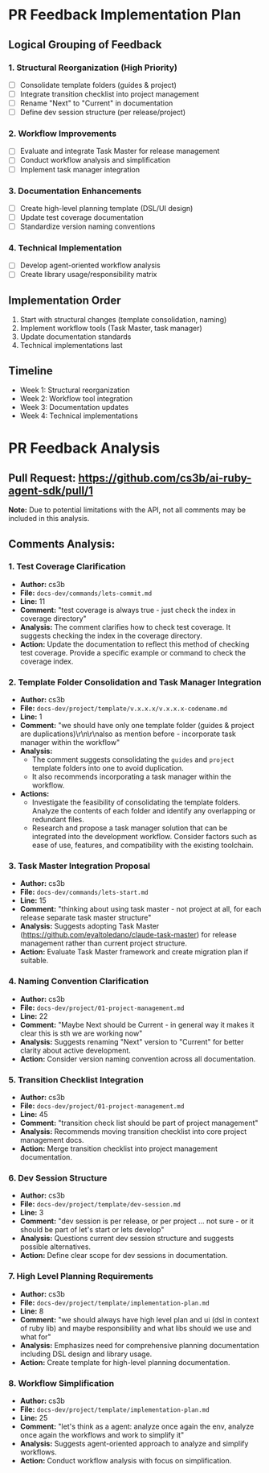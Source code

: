 # PR Feedback Implementation Plan

## Logical Grouping of Feedback

### 1. Structural Reorganization (High Priority)
- [ ] Consolidate template folders (guides & project)
- [ ] Integrate transition checklist into project management
- [ ] Rename "Next" to "Current" in documentation
- [ ] Define dev session structure (per release/project)

### 2. Workflow Improvements
- [ ] Evaluate and integrate Task Master for release management
- [ ] Conduct workflow analysis and simplification
- [ ] Implement task manager integration

### 3. Documentation Enhancements
- [ ] Create high-level planning template (DSL/UI design)
- [ ] Update test coverage documentation
- [ ] Standardize version naming conventions

### 4. Technical Implementation
- [ ] Develop agent-oriented workflow analysis
- [ ] Create library usage/responsibility matrix

## Implementation Order
1. Start with structural changes (template consolidation, naming)
2. Implement workflow tools (Task Master, task manager)
3. Update documentation standards
4. Technical implementations last

## Timeline
- Week 1: Structural reorganization
- Week 2: Workflow tool integration
- Week 3: Documentation updates
- Week 4: Technical implementations

# PR Feedback Analysis

## Pull Request: https://github.com/cs3b/ai-ruby-agent-sdk/pull/1

**Note:** Due to potential limitations with the API, not all comments may be included in this analysis.

## Comments Analysis:

### 1. Test Coverage Clarification

*   **Author:** cs3b
*   **File:** `docs-dev/commands/lets-commit.md`
*   **Line:** 11
*   **Comment:** "test coverage is always true - just check the index in coverage directory"
*   **Analysis:** The comment clarifies how to check test coverage. It suggests checking the index in the coverage directory.
*   **Action:** Update the documentation to reflect this method of checking test coverage. Provide a specific example or command to check the coverage index.

### 2. Template Folder Consolidation and Task Manager Integration

*   **Author:** cs3b
*   **File:** `docs-dev/project/template/v.x.x.x/v.x.x.x-codename.md`
*   **Line:** 1
*   **Comment:** "we should have only one template folder (guides & project are duplications)\r\n\r\nalso as mention before - incorporate task manager within the workflow"
*   **Analysis:**
    *   The comment suggests consolidating the `guides` and `project` template folders into one to avoid duplication.
    *   It also recommends incorporating a task manager within the workflow.
*   **Actions:**
    *   Investigate the feasibility of consolidating the template folders. Analyze the contents of each folder and identify any overlapping or redundant files.
    *   Research and propose a task manager solution that can be integrated into the development workflow. Consider factors such as ease of use, features, and compatibility with the existing toolchain.

### 3. Task Master Integration Proposal

*   **Author:** cs3b
*   **File:** `docs-dev/commands/lets-start.md`
*   **Line:** 15
*   **Comment:** "thinking about using task master - not project at all, for each release separate task master structure"
*   **Analysis:** Suggests adopting Task Master (https://github.com/eyaltoledano/claude-task-master) for release management rather than current project structure.
*   **Action:** Evaluate Task Master framework and create migration plan if suitable.

### 4. Naming Convention Clarification

*   **Author:** cs3b
*   **File:** `docs-dev/project/01-project-management.md`
*   **Line:** 22
*   **Comment:** "Maybe Next should be Current - in general way it makes it clear this is sth we are working now"
*   **Analysis:** Suggests renaming "Next" version to "Current" for better clarity about active development.
*   **Action:** Consider version naming convention across all documentation.

### 5. Transition Checklist Integration

*   **Author:** cs3b
*   **File:** `docs-dev/project/01-project-management.md`
*   **Line:** 45
*   **Comment:** "transition check list should be part of project management"
*   **Analysis:** Recommends moving transition checklist into core project management docs.
*   **Action:** Merge transition checklist into project management documentation.

### 6. Dev Session Structure

*   **Author:** cs3b
*   **File:** `docs-dev/project/template/dev-session.md`
*   **Line:** 3
*   **Comment:** "dev session is per release, or per project ... not sure - or it should be part of let's start or lets develop"
*   **Analysis:** Questions current dev session structure and suggests possible alternatives.
*   **Action:** Define clear scope for dev sessions in documentation.

### 7. High Level Planning Requirements

*   **Author:** cs3b
*   **File:** `docs-dev/project/template/implementation-plan.md`
*   **Line:** 8
*   **Comment:** "we should always have high level plan and ui (dsl in context of ruby lib) and maybe responsibility and what libs should we use and what for"
*   **Analysis:** Emphasizes need for comprehensive planning documentation including DSL design and library usage.
*   **Action:** Create template for high-level planning documentation.

### 8. Workflow Simplification

*   **Author:** cs3b
*   **File:** `docs-dev/project/template/implementation-plan.md`
*   **Line:** 25
*   **Comment:** "let's think as a agent: analyze once again the env, analyze once again the workflows and work to simplify it"
*   **Analysis:** Suggests agent-oriented approach to analyze and simplify workflows.
*   **Action:** Conduct workflow analysis with focus on simplification.
